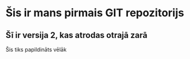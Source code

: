 # Šis ir mans pirmais GIT repozitorijs
## Šī ir versija 2, kas atrodas otrajā zarā
Šis tiks papildināts vēlāk